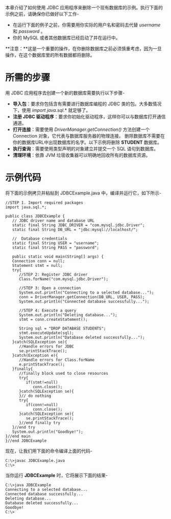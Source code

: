本章介绍了如何使用 JDBC 应用程序来删除一个现有数据库的示例。执行下面的示例之前，请确保你已做好以下工作-

- 在运行下面的例子之前，你需要用你实际的用户名和密码去代替   *username* 和 *password* 。
- 你的 MySQL 或者其他数据库已经启动了并在运行中。

**注意：**这是一个重要的操作，在你删除数据库之前必须慎重考虑，因为一旦操作，在这个数据库里的所有数据都将删除。

# 所需的步骤 #

用 JDBC 应用程序去创建一个新的数据库需要执行以下步骤-

- **导入包**：要求你包括含有需要进行数据库编程的 JDBC 类的包。大多数情况下，使用 *import java.sql.**  就足够了。
- **注册 JDBC 驱动程序**：要求你初始化驱动程序，这样你可以与数据库打开通信通道。
- **打开连接**：需要使用 *DriverManager.getConnection()* 方法创建一个 Connection 对象，它代表与数据库服务器的物理连接。
  删除数据库不需要在你的数据库URL中出现数据库的名字。以下示例将删除 **STUDENT** 数据库。
- **执行查询**：需要使用类型声明的对象建立并提交一个 SQL 语句到数据库。
- **清理环境**：依靠 JVM 垃圾收集器可以明确地回收所有的数据库资源。

# 示例代码 #

将下面的示例拷贝并粘帖到 JDBCExample.java 中，编译并运行它，如下所示-

```
//STEP 1. Import required packages
import java.sql.*;

public class JDBCExample {
   // JDBC driver name and database URL
   static final String JDBC_DRIVER = "com.mysql.jdbc.Driver";  
   static final String DB_URL = "jdbc:mysql://localhost/";

   //  Database credentials
   static final String USER = "username";
   static final String PASS = "password";
   
   public static void main(String[] args) {
   Connection conn = null;
   Statement stmt = null;
   try{
      //STEP 2: Register JDBC driver
      Class.forName("com.mysql.jdbc.Driver");

      //STEP 3: Open a connection
      System.out.println("Connecting to a selected database...");
      conn = DriverManager.getConnection(DB_URL, USER, PASS);
      System.out.println("Connected database successfully...");
      
      //STEP 4: Execute a query
      System.out.println("Deleting database...");
      stmt = conn.createStatement();
      
      String sql = "DROP DATABASE STUDENTS";
      stmt.executeUpdate(sql);
      System.out.println("Database deleted successfully...");
   }catch(SQLException se){
      //Handle errors for JDBC
      se.printStackTrace();
   }catch(Exception e){
      //Handle errors for Class.forName
      e.printStackTrace();
   }finally{
      //finally block used to close resources
      try{
         if(stmt!=null)
            conn.close();
      }catch(SQLException se){
      }// do nothing
      try{
         if(conn!=null)
            conn.close();
      }catch(SQLException se){
         se.printStackTrace();
      }//end finally try
   }//end try
   System.out.println("Goodbye!");
}//end main
}//end JDBCExample
```

现在，让我们用下面的命令编译上面的代码-

```
C:\>javac JDBCExample.java
C:\>
```

当你运行 **JDBCExample** 时，它将展示下面的结果-

```
C:\>java JDBCExample
Connecting to a selected database...
Connected database successfully...
Deleting database...
Database deleted successfully...
Goodbye!
C:\>
```